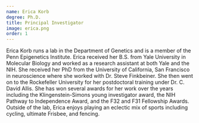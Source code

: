 ```yaml
---
name: Erica Korb
degree: Ph.D.
title: Principal Investigator
image: erica.png
order: 1
---
```

Erica Korb runs a lab in the Department of Genetics and is a member of the Penn Epigenetics Institute. Erica received her B.S. from Yale University in Molecular Biology and worked as a research assistant at both Yale and the NIH. She received her PhD from the University of California, San Francisco in neuroscience where she worked with Dr. Steve Finkbeiner. She then went on to the Rockefeller University for her postdoctoral training under Dr. C. David Allis. She has won several awards for her work over the years including the Klingenstein-Simons young investigator award, the NIH Pathway to Independence Award, and the F32 and F31 Fellowship Awards. Outside of the lab, Erica enjoys playing an eclectic mix of sports including cycling, ultimate Frisbee, and fencing.